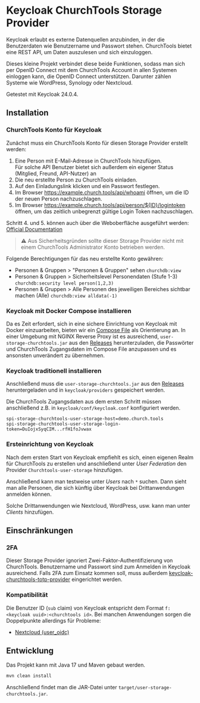 # Keycloak ChurchTools Storage Provider

Keycloak erlaubt es externe Datenquellen anzubinden, in der die Benutzerdaten wie Benutzername und Passwort stehen.
ChurchTools bietet eine REST API, um Daten auszulesen und sich einzuloggen.

Dieses kleine Projekt verbindet diese beide Funktionen, sodass man sich per OpenID Connect mit dem ChurchTools
Account in allen Systemen einloggen kann, die OpenID Connect unterstützen.
Darunter zählen Systeme wie WordPress, Synology oder Nextcloud.

Getestet mit Keycloak 24.0.4.

## Installation

### ChurchTools Konto für Keycloak

Zunächst muss ein ChurchTools Konto für diesen Storage Provider erstellt werden:

1. Eine Person mit E-Mail-Adresse in ChurchTools hinzufügen.  
   Für solche API Benutzer bietet sich außerdem ein eigener Status (Mitglied, Freund, API-Nutzer) an
2. Die neu erstellte Person zu ChurchTools einladen.
3. Auf den Einladungslink klicken und ein Passwort festlegen.
4. Im Browser https://example.church.tools/api/whoami öffnen, um die ID der neuen Person nachzuschlagen.
5. Im Browser https://example.church.tools/api/person/${ID}/logintoken öffnen, 
   um das zeitlich unbegrenzt gültige Login Token nachzuschlagen.

Schritt 4. und 5. können auch über die Weboberfläche ausgeführt werden: [Official Documentation](https://hilfe.church.tools/wiki/0/API%20Authentifizierung#logintoken)

> ⚠️ Aus Sicherheitsgründen sollte dieser Storage Provider nicht mit einem ChurchTools Administrator Konto betrieben werden.

Folgende Berechtigungen für das neu erstellte Konto gewähren:

- Personen & Gruppen > "Personen & Gruppen" sehen `churchdb:view`
- Personen & Gruppen > Sicherheitslevel Personendaten (Stufe 1-3) `churchdb:security level person(1,2,3)`
- Personen & Gruppen > Alle Personen des jeweiligen Bereiches sichtbar machen (Alle) `churchdb:view alldata(-1)`

### Keycloak mit Docker Compose installieren

Da es Zeit erfordert, sich in eine sichere Einrichtung von Keycloak mit Docker einzuarbeiten,
bieten wir ein [Compose File](compose.yaml) als Orientierung an.
In einer Umgebung mit NGINX Reverse Proxy ist es ausreichend, `user-storage-churchtools.jar` aus den
[Releases](https://github.com/canchanchara/keycloak-churchtools-storage-provider/releases) herunterzuladen,
die Passwörter und ChurchTools Zugangsdaten im Compose File anzupassen und es ansonsten unverändert zu übernehmen.

### Keycloak traditionell installieren

Anschließend muss die `user-storage-churchtools.jar` aus den
[Releases](https://github.com/canchanchara/keycloak-churchtools-storage-provider/releases)
heruntergeladen und in `keycloak/providers` gespeichert werden.

Die ChurchTools Zugangsdaten aus dem ersten Schritt müssen anschließend z.B. in `keycloak/conf/keycloak.conf`
konfiguriert werden.

```properties
spi-storage-churchtools-user-storage-host=demo.church.tools
spi-storage-churchtools-user-storage-login-token=DuIojxSyqCIM...rfH1foJvwax
```

### Ersteinrichtung von Keycloak

Nach dem ersten Start von Keycloak empfiehlt es sich, einen eigenen Realm für ChurchTools zu erstellen
und anschließend unter _User Federation_ den Provider `Churchtools-user-storage` hinzufügen. 

Anschließend kann man testweise unter _Users_ nach `*` suchen. Dann sieht man alle Personen,
die sich künftig über Keycloak bei Drittanwendungen anmelden können.

Solche Drittanwendungen wie Nextcloud, WordPress, usw. kann man unter _Clients_ hinzufügen.

## Einschränkungen

### 2FA

Dieser Storage Provider ignoriert Zwei-Faktor-Authentifizierung von ChurchTools.
Benutzername und Passwort sind zum Anmelden in Keycloak ausreichend. 
Falls 2FA zum Einsatz kommen soll, muss außerdem
[keycloak-churchtools-totp-provider](https://github.com/canchanchara/keycloak-churchtools-totp-provider)
eingerichtet werden. 

### Kompatibilität

Die Benutzer ID (`sub` claim) von Keycloak entspricht dem Format `f:<keycloak uuid>:<churchtools id>`.
Bei manchen Anwendungen sorgen die Doppelpunkte allerdings für Probleme: 
- [Nextcloud (user_oidc)](https://github.com/nextcloud/user_oidc/issues/690)

## Entwicklung

Das Projekt kann mit Java 17 und Maven gebaut werden.

```bash
mvn clean install
```

Anschließend findet man die JAR-Datei unter `target/user-storage-churchtools.jar`.
